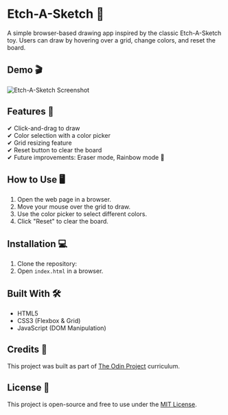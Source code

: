 # Etch-A-Sketch 🎨

A simple browser-based drawing app inspired by the classic Etch-A-Sketch toy. Users can draw by hovering over a grid, change colors, and reset the board.

## Demo 🎬
![Etch-A-Sketch Screenshot](screenshot.png)

## Features 🌟
✔ Click-and-drag to draw  
✔ Color selection with a color picker  
✔ Grid resizing feature  
✔ Reset button to clear the board  
✔ Future improvements: Eraser mode, Rainbow mode 🎨  

## How to Use 🖥️
1. Open the web page in a browser.
2. Move your mouse over the grid to draw.
3. Use the color picker to select different colors.
4. Click "Reset" to clear the board.

## Installation 💻
1. Clone the repository:
2. Open `index.html` in a browser.

## Built With 🛠️
- HTML5
- CSS3 (Flexbox & Grid)
- JavaScript (DOM Manipulation)

## Credits 🙌
This project was built as part of [The Odin Project](https://www.theodinproject.com/) curriculum.

## License 📜
This project is open-source and free to use under the [MIT License](LICENSE).
